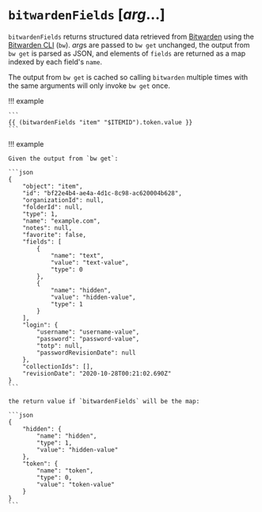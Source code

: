 # `bitwardenFields` [*arg*...]

`bitwardenFields` returns structured data retrieved from
[Bitwarden](https://bitwarden.com) using the [Bitwarden
CLI](https://bitwarden.com/help/cli) (`bw`). *arg*s are passed to `bw get`
unchanged, the output from `bw get` is parsed as JSON, and elements of `fields`
are returned as a map indexed by each field's `name`.

The output from `bw get` is cached so calling `bitwarden` multiple times with
the same arguments will only invoke `bw get` once.

!!! example

    ```
    {{ (bitwardenFields "item" "$ITEMID").token.value }}
    ```

!!! example

    Given the output from `bw get`:

    ```json
    {
        "object": "item",
        "id": "bf22e4b4-ae4a-4d1c-8c98-ac620004b628",
        "organizationId": null,
        "folderId": null,
        "type": 1,
        "name": "example.com",
        "notes": null,
        "favorite": false,
        "fields": [
            {
                "name": "text",
                "value": "text-value",
                "type": 0
            },
            {
                "name": "hidden",
                "value": "hidden-value",
                "type": 1
            }
        ],
        "login": {
            "username": "username-value",
            "password": "password-value",
            "totp": null,
            "passwordRevisionDate": null
        },
        "collectionIds": [],
        "revisionDate": "2020-10-28T00:21:02.690Z"
    }
    ```

    the return value if `bitwardenFields` will be the map:

    ```json
    {
        "hidden": {
            "name": "hidden",
            "type": 1,
            "value": "hidden-value"
        },
        "token": {
            "name": "token",
            "type": 0,
            "value": "token-value"
        }
    }
    ```
